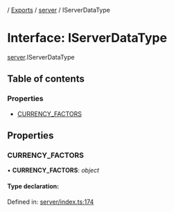[](../README.md) / [Exports](../modules.md) / [server](../modules/server.md) / IServerDataType

# Interface: IServerDataType

[server](../modules/server.md).IServerDataType

## Table of contents

### Properties

- [CURRENCY\_FACTORS](server.iserverdatatype.md#currency_factors)

## Properties

### CURRENCY\_FACTORS

• **CURRENCY\_FACTORS**: *object*

#### Type declaration:

Defined in: [server/index.ts:174](https://github.com/onzag/itemize/blob/28218320/server/index.ts#L174)
